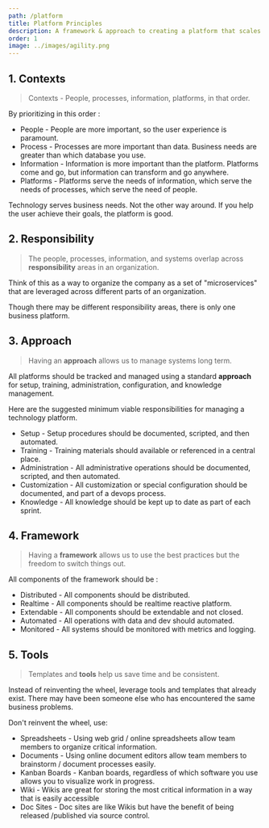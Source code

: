 ```yaml
---
path: /platform
title: Platform Principles
description: A framework & approach to creating a platform that scales.
order: 1
image: ../images/agility.png
---
```


## 1. Contexts

> Contexts - People, processes, information, platforms, in that order.  

By prioritizing in this order :

* People - People are more important, so the user experience is paramount.
* Process - Processes are more important than data. Business needs are greater than which database you use. 
* Information - Information is more important than the platform. Platforms come and go, but information can transform and go anywhere. 
* Platforms - Platforms serve the needs of information, which serve the needs of processes, which serve the need of people.

Technology serves business needs. Not the other way around. If you help the user achieve their goals, the platform is good.

## 2. Responsibility

> The people, processes, information, and  systems overlap across  **responsibility** areas in an organization.

Think of this as a way to organize the company as a set of "microservices" that are leveraged across different parts of an organization. 

Though there may be different responsibility areas, there is only one business platform. 

## 3. Approach 

> Having an **approach** allows us to manage systems long term. 

All platforms should be tracked and managed using a standard **approach** for setup, training, administration, configuration, and knowledge management.

Here are the suggested minimum viable responsibilities for managing a technology platform. 

* Setup - Setup procedures should be documented, scripted, and then automated. 
* Training - Training materials should available or referenced in a central place. 
* Administration - All administrative operations should be documented, scripted, and then automated. 
* Customization - All customization or special configuration should be documented, and part of a devops process. 
* Knowledge - All knowledge should be kept up to date as part of each sprint. 

## 4. Framework 

> Having a **framework** allows us to use the best practices but the freedom to switch things out.

All components of the framework should be :

* Distributed - All components should be distributed.
* Realtime - All components should be realtime reactive platform.
* Extendable - All components should be extendable and not closed.
* Automated - All operations with data and dev should automated.
* Monitored - All systems should be monitored with metrics and logging.


## 5. Tools 

> Templates and **tools** help us save time and be consistent.

Instead of reinventing the wheel, leverage tools and templates that already exist. There may have been someone else who has encountered the same business problems. 

Don't reinvent the wheel, use:

* Spreadsheets - Using web grid / online spreadsheets allow team members to organize critical information. 
* Documents - Using online document editors allow team members to brainstorm / document processes easily.
* Kanban Boards - Kanban boards, regardless of which software you use allows you to visualize work in progress. 
* Wiki - Wikis are great for storing the most critical information in a way that is easily accessible
* Doc Sites - Doc sites are like Wikis but have the benefit of being released /published via source control.

<!-- end -->

